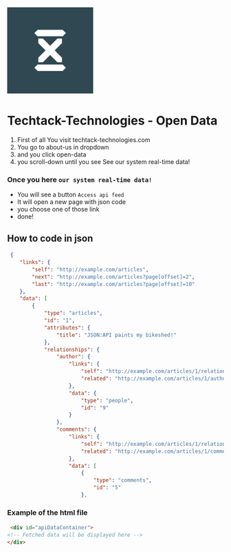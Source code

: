 <h1 style="align: center;">
  <img src="/assets/css/logo_main.jpg" alt="logo" width="200"/>
</h1>

# Techtack-Technologies - Open Data
1. First of all You visit techtack-technologies.com
2. You go to about-us in dropdown
3. and you click open-data
4. you scroll-down until you see See our system real-time data!


### Once you here `our system real-time data!`
- You will see a button `Access api feed`
- It will open a new page with json code
- you choose one of those link
- done!

## How to code in json

```JSON
 {
    "links": {
        "self": "http://example.com/articles",
        "next": "http://example.com/articles?page[offset]=2",
        "last": "http://example.com/articles?page[offset]=10"
    },
    "data": [
        {
            "type": "articles",
            "id": "1",
            "attributes": {
                "title": "JSON:API paints my bikeshed!"
            },
            "relationships": {
                "author": {
                    "links": {
                        "self": "http://example.com/articles/1/relationships/author",
                        "related": "http://example.com/articles/1/author"
                    },
                    "data": {
                        "type": "people",
                        "id": "9"
                    }
                },
                "comments": {
                    "links": {
                        "self": "http://example.com/articles/1/relationships/comments",
                        "related": "http://example.com/articles/1/comments"
                    },
                    "data": [
                        {
                            "type": "comments",
                            "id": "5"
                        },
```

### Example of the html file


```HTML
 <div id="apiDataContainer">
<!-- Fetched data will be displayed here -->
</div>
```
